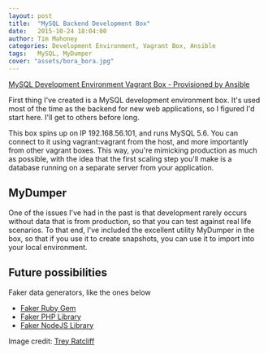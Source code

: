 ```yaml
---
layout: post
title:  "MySQL Backend Development Box"
date:   2015-10-24 18:04:00
author: Tim Mahoney
categories: Development Environment, Vagrant Box, Ansible
tags:	MySQL, MyDumper
cover: "assets/bora_bora.jpg"
---
```


[MySQL Development Environment Vagrant Box - Provisioned by Ansible](https://github.com/OpsArray/mysql-ansible-vagrant)

First thing I've created is a MySQL development environment box. It's used most of the time as the backend for new web applications, so I figured I'd start here. I'll get to others before long.

This box spins up on IP 192.168.56.101, and runs MySQL 5.6. You can connect to it using vagrant:vagrant from the host, and more importantly from other vagrant boxes. This way, you're mimicking production as much as possible, with the idea that the first scaling step you'll make is a database running on a separate server from your application.

## MyDumper

One of the issues I've had in the past is that development rarely occurs without data that is from production, so that you can test against real life scenarios. To that end, I've included the excellent utility MyDumper in the box, so that if you use it to create snapshots, you can use it to import into your local environment.

## Future possibilities

Faker data generators, like the ones below

* [Faker Ruby Gem](https://github.com/stympy/faker)
* [Faker PHP Library](https://github.com/fzaninotto/Faker)
* [Faker NodeJS Library](https://github.com/marak/Faker.js/)

Image credit: [Trey Ratcliff](https://www.flickr.com/photos/stuckincustoms/19893916605)
